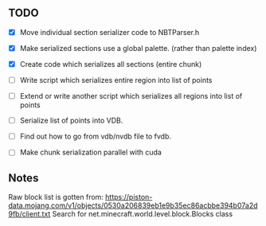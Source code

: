 ## TODO

- [x] Move individual section serializer code to NBTParser.h
- [x] Make serialized sections use a global palette. (rather than palette index)
- [x] Create code which serializes all sections (entire chunk)
- [ ] Write script which serializes entire region into list of points
- [ ] Extend or write another script which serializes all regions into list of points
- [ ] Serialize list of points into VDB.
- [ ] Find out how to go from vdb/nvdb file to fvdb.
- [ ] Make chunk serialization parallel with cuda


## Notes
Raw block list is gotten from: https://piston-data.mojang.com/v1/objects/0530a206839eb1e9b35ec86acbbe394b07a2d9fb/client.txt
Search for net.minecraft.world.level.block.Blocks class

